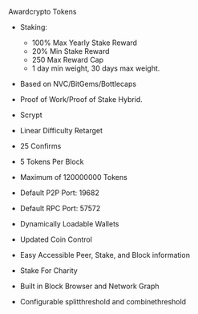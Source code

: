 Awardcrypto Tokens

* Staking:
  * 100% Max Yearly Stake Reward
  * 20% Min Stake Reward
  * 250 Max Reward Cap
  * 1 day min weight, 30 days max weight.
  
* Based on NVC/BitGems/Bottlecaps
* Proof of Work/Proof of Stake Hybrid. 
* Scrypt
* Linear Difficulty Retarget
* 25 Confirms
* 5 Tokens Per Block
* Maximum of 120000000 Tokens
* Default P2P Port: 19682
* Default RPC Port: 57572
* Dynamically Loadable Wallets 
* Updated Coin Control
* Easy Accessible Peer, Stake, and Block information
* Stake For Charity
* Built in Block Browser and Network Graph
* Configurable splitthreshold and combinethreshold

